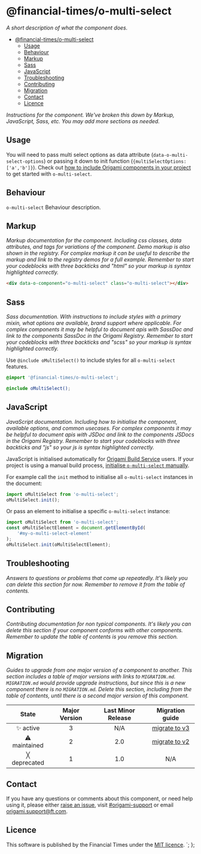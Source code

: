 # @financial-times/o-multi-select

_A short description of what the component does._

- [@financial-times/o-multi-select](#financial-timeso-multi-select)
	- [Usage](#usage)
	- [Behaviour](#behaviour)
	- [Markup](#markup)
	- [Sass](#sass)
	- [JavaScript](#javascript)
	- [Troubleshooting](#troubleshooting)
	- [Contributing](#contributing)
	- [Migration](#migration)
	- [Contact](#contact)
	- [Licence](#licence)

_Instructions for the component. We've broken this down by Markup, JavaScript, Sass, etc. You may add more sections as needed._

## Usage

You will need to pass multi select options as data attribute (`data-o-multi-select-options`) or passing it down to init function (`{multiSelectOptions: ['a','b']}`).
Check out [how to include Origami components in your project](https://origami.ft.com/docs/components/#including-components-in-your-project) to get started with `o-multi-select`.

## Behaviour

`o-multi-select` Behaviour description.

## Markup

_Markup documentation for the component. Including css classes, data attributes, and tags for variations of the component._
_Demo markup is also shown in the registry. For complex markup it can be useful to describe the markup and link to the registry demos for a full example._
_Remember to start your codeblocks with three backticks and "html" so your markup is syntax highlighted correctly._

```html
<div data-o-component="o-multi-select" class="o-multi-select"></div>
```

## Sass

_Sass documentation. With instructions to include styles with a primary mixin, what options are available, brand support where applicable._
_For complex components it may be helpful to document apis with SassDoc and link to the components SassDoc in the Origami Registry._
_Remember to start your codeblocks with three backticks and "scss" so your markup is syntax highlighted correctly._

Use `@include oMultiSelect()` to include styles for all `o-multi-select` features.

```scss
@import '@financial-times/o-multi-select';

@include oMultiSelect();
```

## JavaScript

_JavaScript documentation. Including how to initialise the component, available options, and common usecases._
_For complex components it may be helpful to document apis with JSDoc and link to the components JSDocs in the Origami Registry._
_Remember to start your codeblocks with three backticks and "js" so your js is syntax highlighted correctly._

JavaScript is initialised automatically for [Origami Build Service](https://www.ft.com/__origami/service/build/v2/) users. If your project is using a manual build process, [initialise `o-multi-select` manually](https://origami.ft.com/docs/tutorials/manual-build/).

For example call the `init` method to initialise all `o-multi-select` instances in the document:

```js
import oMultiSelect from 'o-multi-select';
oMultiSelect.init();
```

Or pass an element to initialise a specific `o-multi-select` instance:

```js
import oMultiSelect from 'o-multi-select';
const oMultiSelectElement = document.getElementById(
	'#my-o-multi-select-element'
);
oMultiSelect.init(oMultiSelectElement);
```

## Troubleshooting

_Answers to questions or problems that come up repeatedly._
_It's likely you can delete this section for now. Remember to remove it from the table of contents._

## Contributing

_Contributing documentation for non typical components._
_It's likely you can delete this section if your component conforms with other components._
_Remember to update the table of contents is you remove this section._

## Migration

_Guides to upgrade from one major version of a component to another._
_This section includes a table of major versions with links to `MIGRATION.md`._
_`MIGRATION.md` would provide upgrade instructions, but since this is a new component there is no `MIGRATION.md`._
_Delete this section, including from the table of contents, until there is a second major version of this component._

|    State     | Major Version | Last Minor Release |                    Migration guide                    |
| :----------: | :-----------: | :----------------: | :---------------------------------------------------: |
|  ✨ active   |       3       |        N/A         | [migrate to v3](MIGRATION.md#migrating-from-v2-to-v3) |
| ⚠ maintained |       2       |        2.0         | [migrate to v2](MIGRATION.md#migrating-from-v1-to-v2) |
| ╳ deprecated |       1       |        1.0         |                          N/A                          |

## Contact

If you have any questions or comments about this component, or need help using it, please either [raise an issue](https://github.com/Financial-Times/origami/issues/new?labels=o-multi-select,components), visit [#origami-support](https://financialtimes.slack.com/messages/#origami-support/) or email [origami.support@ft.com](mailto:origami.support@ft.com).

## Licence

This software is published by the Financial Times under the [MIT licence](http://opensource.org/licenses/MIT).
`;
};
